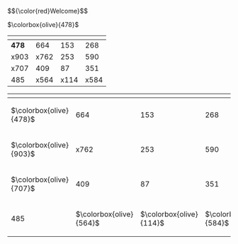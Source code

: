 <p> $${\color{red}Welcome}$$ </p>
<p> $\colorbox{olive}{478}$ </p>

| <!-- -->  | <!-- -->  | <!-- -->  | <!-- -->  |
| ----------| ----------| ----------| ----------|
|  <b>478</b>      |  664      |  153      |  268      |
|  x903      |  x762      |  253      |  590      |
|  x707      |  409      |  87       |  351      |
|  485      |  x564      |  x114      |  x584      |

| <!-- -->  | <!-- -->  | <!-- -->  | <!-- -->  |
| ----------| ----------| ----------| ----------|
|  <p> $\colorbox{olive}{478}$ </p>      |  664      |  153      |  268      |
|  <p> $\colorbox{olive}{903}$ </p>      |  x762      |  253      |  590      |
|  <p> $\colorbox{olive}{707}$ </p>      |  409      |  87       |  351      |
|  485      |  <p> $\colorbox{olive}{564}$ </p>      |  <p> $\colorbox{olive}{114}$ </p>      |  <p> $\colorbox{olive}{584}$ </p>      |
